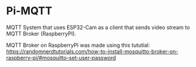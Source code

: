# Pi-MQTT
MQTT System that uses ESP32-Cam as a client that sends video stream to MQTT Broker (RaspberryPI). 

MQTT Broker on RaspberryPI was made using this tututial: https://randomnerdtutorials.com/how-to-install-mosquitto-broker-on-raspberry-pi/#mosquitto-set-user-password
